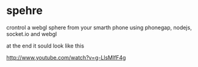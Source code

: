 spehre
======

crontrol a webgl sphere from your smarth phone using phonegap, nodejs, socket.io and webgl 

at the end it sould look like this 

http://www.youtube.com/watch?v=g-LlsMlfF4g

